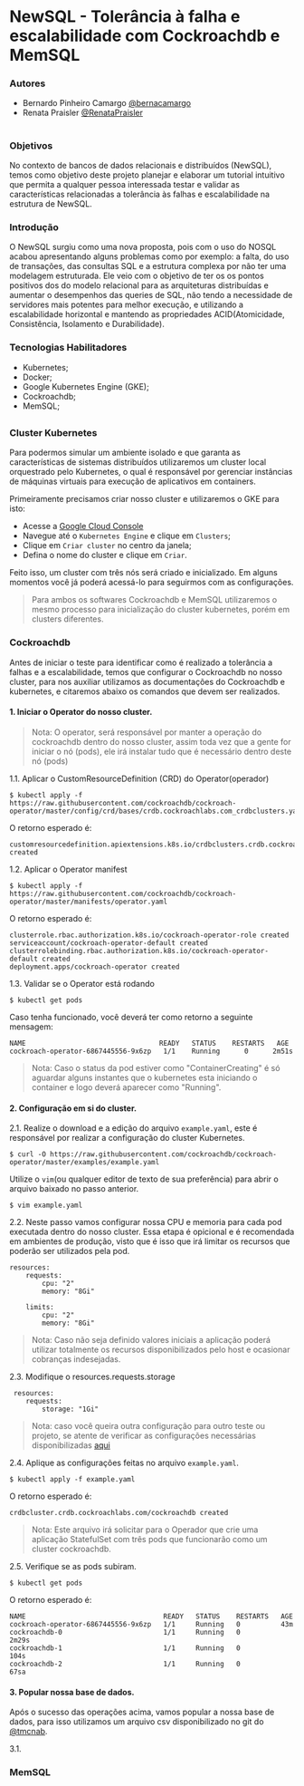 # NewSQL - Tolerância à falha e escalabilidade com Cockroachdb e MemSQL

### Autores
- Bernardo Pinheiro Camargo [@bernacamargo](https://github.com/bernacamargo)
- Renata Praisler [@RenataPraisler](https://github.com/RenataPraisler)

# 

### Objetivos
No contexto de bancos de dados relacionais e distribuídos (NewSQL), temos como objetivo deste projeto planejar e elaborar um tutorial intuitivo que permita a qualquer pessoa interessada testar e validar as características relacionadas a tolerância às falhas e escalabilidade na estrutura de NewSQL.

### Introdução

O NewSQL surgiu como uma nova proposta, pois com o uso do NOSQL acabou apresentando alguns problemas como por exemplo: a falta, do uso de transações, das consultas SQL e a estrutura complexa por não ter uma modelagem estruturada. Ele veio com o objetivo de ter os os pontos positivos dos do modelo relacional para as arquiteturas distribuídas e aumentar o desempenhos das queries de SQL, não tendo a necessidade de servidores mais potentes para melhor execução, e utilizando a escalabilidade horizontal e mantendo as propriedades ACID(Atomicidade, Consistência, Isolamento e Durabilidade).


### Tecnologias Habilitadores

- Kubernetes;
- Docker;
- Google Kubernetes Engine (GKE);
- Cockroachdb;
- MemSQL;

## 

### Cluster Kubernetes

Para podermos simular um ambiente isolado e que garanta as características de sistemas distribuídos utilizaremos um cluster local orquestrado pelo Kubernetes, o qual é responsável por gerenciar instâncias de máquinas virtuais para execução de aplicativos em containers. 

Primeiramente precisamos criar nosso cluster e utilizaremos o GKE para isto:

- Acesse a [Google Cloud Console](https://console.cloud.google.com)
- Navegue até o `Kubernetes Engine` e clique em `Clusters`;
- Clique em `Criar cluster` no centro da janela;
- Defina o nome do cluster e clique em `Criar`.

Feito isso, um cluster com três nós será criado e inicializado. Em alguns momentos você já poderá acessá-lo para seguirmos com as configurações.


> Para ambos os softwares Cockroachdb e MemSQL utilizaremos o mesmo processo para inicialização do cluster kubernetes, porém em clusters diferentes.
### Cockroachdb

Antes de iniciar o teste para identificar como é realizado a tolerância a falhas e a escalabilidade, temos que configurar o Cockroachdb no nosso cluster, para nos auxiliar utilizamos as documentações do Cockroachdb e kubernetes, e citaremos abaixo os comandos que devem ser realizados.

#### 1. Iniciar o Operator do nosso cluster.

> Nota: O operator,  será responsável por manter a operação do cockroachdb dentro do nosso cluster, assim toda vez que a gente for iniciar o nó (pods), ele irá instalar tudo que é necessário dentro deste nó (pods)  

  1.1. Aplicar o CustomResourceDefinition (CRD) do Operator(operador)
  
    $ kubectl apply -f https://raw.githubusercontent.com/cockroachdb/cockroach-operator/master/config/crd/bases/crdb.cockroachlabs.com_crdbclusters.yaml

O retorno esperado é:

    customresourcedefinition.apiextensions.k8s.io/crdbclusters.crdb.cockroachlabs.com created

  1.2. Aplicar o Operator manifest
  
    $ kubectl apply -f https://raw.githubusercontent.com/cockroachdb/cockroach-operator/master/manifests/operator.yaml
    
O retorno esperado é:

    clusterrole.rbac.authorization.k8s.io/cockroach-operator-role created
    serviceaccount/cockroach-operator-default created
    clusterrolebinding.rbac.authorization.k8s.io/cockroach-operator-default created
    deployment.apps/cockroach-operator created

  1.3. Validar se o Operator está rodando
  
    $ kubectl get pods
    
  Caso tenha funcionado, você deverá ter como retorno a seguinte mensagem:

    NAME                                 READY   STATUS    RESTARTS   AGE
    cockroach-operator-6867445556-9x6zp   1/1    Running      0      2m51s

> Nota: Caso o status da pod estiver como "ContainerCreating" é só aguardar alguns instantes que o kubernetes esta iniciando o container e logo deverá aparecer como "Running".

  #### 2. Configuração em si do cluster.
  
  2.1. Realize o download e a edição do arquivo `example.yaml`, este é responsável por realizar a configuração do cluster Kubernetes.
  
    $ curl -O https://raw.githubusercontent.com/cockroachdb/cockroach-operator/master/examples/example.yaml

Utilize o `vim`(ou qualquer editor de texto de sua preferência) para abrir o arquivo baixado no passo anterior.

    $ vim example.yaml
  
  2.2. Neste passo vamos configurar nossa CPU e memoria para cada pod executada dentro do nosso cluster. Essa etapa é opicional e é recomendada em ambientes de produção, visto que é isso que irá limitar os recursos que poderão ser utilizados pela pod.
  
    resources:
        requests:
            cpu: "2"
            memory: "8Gi"
            
        limits:
            cpu: "2"
            memory: "8Gi"

> Nota: Caso não seja definido valores iniciais a aplicação poderá utilizar totalmente os recursos disponibilizados pelo host e ocasionar cobranças indesejadas.
        
   2.3. Modifique o resources.requests.storage
   
     resources:
        requests:
            storage: "1Gi"

> Nota: caso você queira outra configuração para outro teste ou projeto, se atente de verificar as configurações necessárias disponibilizadas [aqui](https://www.cockroachlabs.com/docs/v20.2/recommended-production-settings#hardware)


2.4. Aplique as configurações feitas no arquivo `example.yaml`.

    $ kubectl apply -f example.yaml

O retorno esperado é:

    crdbcluster.crdb.cockroachlabs.com/cockroachdb created    

> Nota: Este arquivo irá solicitar para o Operador que crie uma aplicação StatefulSet com três pods que funcionarão como um cluster cockroachdb.

2.5. Verifique se as pods subiram.

    $ kubectl get pods

O retorno esperado é:

    NAME                                  READY   STATUS    RESTARTS   AGE
    cockroach-operator-6867445556-9x6zp   1/1     Running   0          43m
    cockroachdb-0                         1/1     Running   0          2m29s
    cockroachdb-1                         1/1     Running   0          104s
    cockroachdb-2                         1/1     Running   0          67sa
    

#### 3. Popular nossa base de dados.
Após o sucesso das operações acima, vamos popular a nossa base de dados, para isso utilizamos um arquivo csv disponibilizado no git do [@tmcnab](https://github.com/tmcnab/northwind-mongo/blob/master/employees.csv).

3.1. 



### MemSQL
